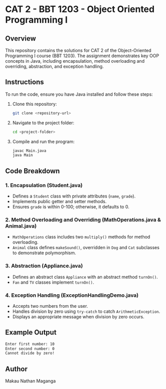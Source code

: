 # CAT 2 - BBT 1203 - Object Oriented Programming I

## Overview
This repository contains the solutions for CAT 2 of the Object-Oriented Programming I course (BBT 1203). The assignment demonstrates key OOP concepts in Java, including encapsulation, method overloading and overriding, abstraction, and exception handling.

## Instructions
To run the code, ensure you have Java installed and follow these steps:

1. Clone this repository:
   ```sh
   git clone <repository-url>
   ```
2. Navigate to the project folder:
   ```sh
   cd <project-folder>
   ```
3. Compile and run the program:
   ```sh
   javac Main.java
   java Main
   ```

## Code Breakdown
### **1. Encapsulation (Student.java)**
- Defines a `Student` class with private attributes (`name`, `grade`).
- Implements public getter and setter methods.
- Ensures `grade` is within 0-100; otherwise, it defaults to 0.

### **2. Method Overloading and Overriding (MathOperations.java & Animal.java)**
- `MathOperations` class includes two `multiply()` methods for method overloading.
- `Animal` class defines `makeSound()`, overridden in `Dog` and `Cat` subclasses to demonstrate polymorphism.

### **3. Abstraction (Appliance.java)**
- Defines an abstract class `Appliance` with an abstract method `turnOn()`.
- `Fan` and `TV` classes implement `turnOn()`.

### **4. Exception Handling (ExceptionHandlingDemo.java)**
- Accepts two numbers from the user.
- Handles division by zero using `try-catch` to catch `ArithmeticException`.
- Displays an appropriate message when division by zero occurs.

## Example Output
```sh
Enter first number: 10
Enter second number: 0
Cannot divide by zero!
```

## Author
Makau Nathan Maganga 

